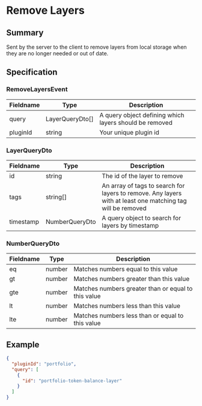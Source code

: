# Remove Layers

## Summary

Sent by the server to the client to remove layers from local storage when they are no longer needed or out of date.

## Specification

### RemoveLayersEvent

| Fieldname | Type            | Description                                            |
| --------- | --------------- | ------------------------------------------------------ |
| query     | LayerQueryDto[] | A query object defining which layers should be removed |
| pluginId  | string          | Your unique plugin id                                  |

### LayerQueryDto

| Fieldname | Type           | Description                                                                                                |
| --------- | -------------- | ---------------------------------------------------------------------------------------------------------- |
| id        | string         | The id of the layer to remove                                                                              |
| tags      | string[]       | An array of tags to search for layers to remove. Any layers with at least one matching tag will be removed |
| timestamp | NumberQueryDto | A query object to search for layers by timestamp                                                           |

### NumberQueryDto

| Fieldname | Type   | Description                                         |
| --------- | ------ | --------------------------------------------------- |
| eq        | number | Matches numbers equal to this value                 |
| gt        | number | Matches numbers greater than this value             |
| gte       | number | Matches numbers greater than or equal to this value |
| lt        | number | Matches numbers less than this value                |
| lte       | number | Matches numbers less than or equal to this value    |

## Example

```json
{
  "pluginId": "portfolio",
  "query": [
    {
      "id": "portfolio-token-balance-layer"
    }
  ]
}
```
